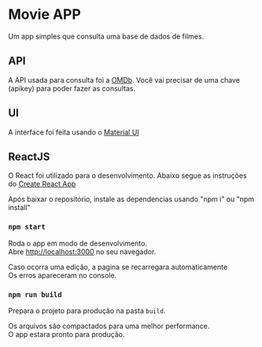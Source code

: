 # Movie APP
Um app simples que consulta uma base de dados de filmes.

## API
A API usada para consulta foi a [OMDb](http://www.omdbapi.com/). Você vai precisar de uma chave (apikey) para poder fazer as consultas.

## UI
A interface foi feita usando o [Material UI](https://material-ui.com)

## ReactJS
O React foi utilizado para o desenvolvimento. Abaixo segue as instruções do [Create React App](https://github.com/facebook/create-react-app)

Após baixar o repositório, instale as dependencias usando "npm i" ou "npm install"

### `npm start`

Roda o app em modo de desenvolvimento.<br>
Abre [http://localhost:3000](http://localhost:3000) no seu navegador.

Caso ocorra uma edição, a pagina se recarregara automaticamente<br>
Os erros apareceram no console.

### `npm run build`

Prepara o projeto para produção na pasta `build`.<br>

Os arquivos são compactados para uma melhor performance.<br>
O app estara pronto para produção.